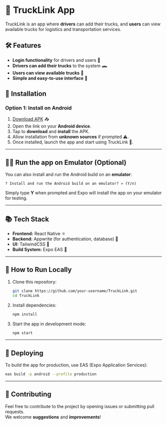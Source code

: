# 🚚 TruckLink App

TruckLink is an app where **drivers** can add their trucks, and **users** can view available trucks for logistics and transportation services.


## 🛠️ Features

- **Login functionality** for drivers and users 🔐
- **Drivers can add their trucks** to the system 🛻
- **Users can view available trucks** 🚛
- **Simple and easy-to-use interface** 📱

## 📲 Installation

### **Option 1: Install on Android**

1. [Download APK](https://expo.dev/artifacts/eas/5unJwg4GuU3mAFtTPmKSL.apk) 📥
2. Open the link on your **Android device**.
3. Tap to **download** and **install** the APK.
4. Allow installation from **unknown sources** if prompted ⚠️.
5. Once installed, launch the app and start using TruckLink 🚛.

---

## 🧑‍💻 Run the app on Emulator (Optional)

You can also install and run the Android build on an **emulator**:

```
? Install and run the Android build on an emulator? » (Y/n)
```

Simply type **Y** when prompted and Expo will install the app on your emulator for testing.

---

## 📚 Tech Stack

- **Frontend:** React Native ⚛️
- **Backend:** Appwrite (for authentication, database) 🔐
- **UI:** TailwindCSS 🌈
- **Build System:** Expo EAS 🚀

---

## 🔧 How to Run Locally

1. Clone this repository:
    ```bash
    git clone https://github.com/your-username/TruckLink.git
    cd TruckLink
    ```
2. Install dependencies:
    ```bash
    npm install
    ```
3. Start the app in development mode:
    ```bash
    npm start
    ```

---

## 🚀 Deploying

To build the app for production, use EAS (Expo Application Services):

```bash
eas build -p android --profile production
```

---

## 🤝 Contributing

Feel free to contribute to the project by opening issues or submitting pull requests.  
We welcome **suggestions** and **improvements**!

